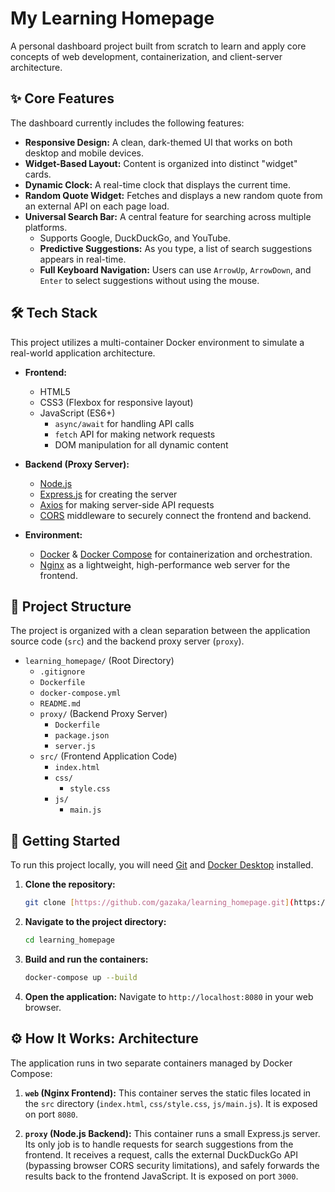 # My Learning Homepage

A personal dashboard project built from scratch to learn and apply core concepts of web development, containerization, and client-server architecture.

## ✨ Core Features

The dashboard currently includes the following features:

* **Responsive Design:** A clean, dark-themed UI that works on both desktop and mobile devices.
* **Widget-Based Layout:** Content is organized into distinct "widget" cards.
* **Dynamic Clock:** A real-time clock that displays the current time.
* **Random Quote Widget:** Fetches and displays a new random quote from an external API on each page load.
* **Universal Search Bar:** A central feature for searching across multiple platforms.
    * Supports Google, DuckDuckGo, and YouTube.
    * **Predictive Suggestions:** As you type, a list of search suggestions appears in real-time.
    * **Full Keyboard Navigation:** Users can use `ArrowUp`, `ArrowDown`, and `Enter` to select suggestions without using the mouse.

## 🛠️ Tech Stack

This project utilizes a multi-container Docker environment to simulate a real-world application architecture.

* **Frontend:**
    * HTML5
    * CSS3 (Flexbox for responsive layout)
    * JavaScript (ES6+)
        * `async/await` for handling API calls
        * `fetch` API for making network requests
        * DOM manipulation for all dynamic content

* **Backend (Proxy Server):**
    * [Node.js](https://nodejs.org/)
    * [Express.js](https://expressjs.com/) for creating the server
    * [Axios](https://axios-http.com/) for making server-side API requests
    * [CORS](https://expressjs.com/en/resources/middleware/cors.html) middleware to securely connect the frontend and backend.

* **Environment:**
    * [Docker](https://www.docker.com/) & [Docker Compose](https://docs.docker.com/compose/) for containerization and orchestration.
    * [Nginx](https://www.nginx.com/) as a lightweight, high-performance web server for the frontend.

## 📂 Project Structure

The project is organized with a clean separation between the application source code (`src`) and the backend proxy server (`proxy`).


* `learning_homepage/` (Root Directory)
    * `.gitignore`
    * `Dockerfile`
    * `docker-compose.yml`
    * `README.md`
    * `proxy/` (Backend Proxy Server)
        * `Dockerfile`
        * `package.json`
        * `server.js`
    * `src/` (Frontend Application Code)
        * `index.html`
        * `css/`
            * `style.css`
        * `js/`
            * `main.js`

## 🚀 Getting Started

To run this project locally, you will need [Git](https://git-scm.com/) and [Docker Desktop](https://www.docker.com/products/docker-desktop/) installed.

1.  **Clone the repository:**
    ```bash
    git clone [https://github.com/gazaka/learning_homepage.git](https://github.com/gazaka/learning_homepage.git)
    ```
2.  **Navigate to the project directory:**
    ```bash
    cd learning_homepage
    ```
3.  **Build and run the containers:**
    ```bash
    docker-compose up --build
    ```
4.  **Open the application:**
    Navigate to `http://localhost:8080` in your web browser.

## ⚙️ How It Works: Architecture

The application runs in two separate containers managed by Docker Compose:

1.  **`web` (Nginx Frontend):** This container serves the static files located in the `src` directory (`index.html`, `css/style.css`, `js/main.js`). It is exposed on port `8080`.

2.  **`proxy` (Node.js Backend):** This container runs a small Express.js server. Its only job is to handle requests for search suggestions from the frontend. It receives a request, calls the external DuckDuckGo API (bypassing browser CORS security limitations), and safely forwards the results back to the frontend JavaScript. It is exposed on port `3000`.

